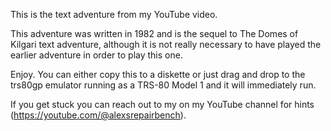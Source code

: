 This is the text adventure from my YouTube video.

This adventure was written in 1982 and is the sequel to The Domes of Kilgari text adventure, although it is not really necessary to have played the earlier adventure in order to play this one.

Enjoy.  You can either copy this to a diskette or just drag and drop to the trs80gp emulator running as a TRS-80 Model 1 and it will immediately run.

If you get stuck you can reach out to my on my YouTube channel for hints (https://youtube.com/@alexsrepairbench).

